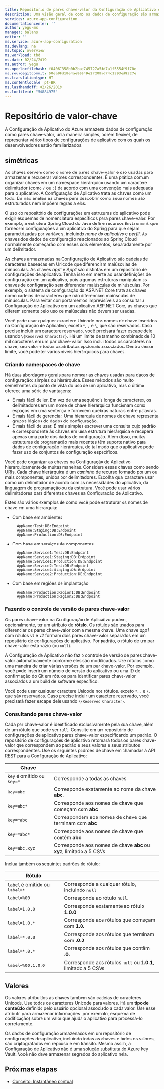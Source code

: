 ```yaml
---
title: Repositório de pares chave-valor da Configuração de Aplicativo do Azure | Microsoft Docs
description: Uma visão geral de como os dados de configuração são armazenados na Configuração de Aplicativo do Azure
services: azure-app-configuration
documentationcenter: ''
author: yegu-ms
manager: balans
editor: ''
ms.service: azure-app-configuration
ms.devlang: na
ms.topic: overview
ms.workload: tbd
ms.date: 02/24/2019
ms.author: yegu
ms.openlocfilehash: f04067358b0b2bae745727a5dd7a1f5554f9f70e
ms.sourcegitcommit: 50ea09d19e4ae95049e27209bd74c1393ed8327e
ms.translationtype: HT
ms.contentlocale: pt-BR
ms.lasthandoff: 02/26/2019
ms.locfileid: "56884975"
---
```

# <a name="key-value-store"></a>Repositório de valor-chave

A Configuração de Aplicativo do Azure armazena dados de configuração como pares chave-valor, uma maneira simples, porém flexível, de representar vários tipos de configurações de aplicativo com os quais os desenvolvedores estão familiarizados.

## <a name="keys"></a>simétricas

As chaves servem como o nome de pares chave-valor e são usadas para armazenar e recuperar valores correspondentes. É uma prática comum organizar chaves em um namespace hierárquico usando um caractere delimitador (como `/` ou `:`) de acordo com uma convenção mais adequada para o aplicativo. A Configuração de Aplicativo trata as chaves como um todo. Ela não analisa as chaves para descobrir como seus nomes são estruturados nem impõem regras a elas.

O uso do repositório de configurações em estruturas do aplicativo pode exigir esquemas de nomenclatura específicos para pares chave-valor. Por exemplo, a estrutura Spring Cloud do Java define recursos `Environment` que fornecem configurações a um aplicativo do Spring para que sejam parametrizadas por variáveis, incluindo *nome do aplicativo* e *perfil*. As chaves dos dados de configuração relacionados ao Spring Cloud normalmente começarão com esses dois elementos, separadamente por um delimitador.

As chaves armazenadas na Configuração de Aplicativo são cadeias de caracteres baseadas em Unicode que diferenciam maiúsculas de minúsculas. As chaves *app1* e *App1* são distintas em um repositório de configurações de aplicativo. Tenha isso em mente ao usar definições de configuração em um aplicativo, pois algumas estruturas manipulam as chaves de configuração sem diferenciar maiúsculas de minúsculas. Por exemplo, o sistema de configuração do ASP.NET Core trata as chaves como cadeias de caracteres que não diferenciam maiúsculas de minúsculas. Para evitar comportamentos imprevisíveis ao consultar a Configuração de Aplicativo em um aplicativo ASP.NET Core, as chaves que diferem somente pelo uso de maiúsculas não devem ser usadas.

Você pode usar qualquer caractere Unicode nos nomes de chave inseridos na Configuração de Aplicativo, exceto `*`, `,` e `\`, que são reservados. Caso precise incluir um caractere reservado, você precisará fazer escape dele usando `\{Reserved Character}`. Há um limite de tamanho combinado de 10 mil caracteres em um par chave-valor. Isso inclui todos os caracteres na chave, seu valor e todos os atributos opcionais associados. Dentro desse limite, você pode ter vários níveis hierárquicos para chaves.

### <a name="designing-key-namespaces"></a>Criando namespaces de chave

Há duas abordagens gerais para nomear as chaves usadas para dados de configuração: simples ou hierárquica. Esses métodos são muito semelhantes do ponto de vista do uso de um aplicativo, mas o último oferece uma série de vantagens:

* É mais fácil de ler. Em vez de uma sequência longa de caracteres, os delimitadores em um nome de chave hierárquica funcionam como espaços em uma sentença e fornecem quebras naturais entre palavras.
* É mais fácil de gerenciar. Uma hierarquia de nomes de chave representa grupos lógicos de dados de configuração.
* É mais fácil de usar. É mais simples escrever uma consulta cujo padrão é correspondente às chaves em uma estrutura hierárquica e recupera apenas uma parte dos dados de configuração. Além disso, muitas estruturas de programação mais recentes têm suporte nativo para dados de configuração hierárquica, de tal modo que o aplicativo pode fazer uso de conjuntos de configuração específicos.

Você pode organizar as chaves na Configuração de Aplicativo hierarquicamente de muitas maneiras. Considere essas chaves como sendo [URIs](https://en.wikipedia.org/wiki/Uniform_Resource_Identifier). Cada chave hierárquica é um *caminho* de recurso formado por um ou mais componentes, unidos por delimitadores. Escolha qual caractere usar como um delimitador de acordo com as necessidades do aplicativo, da linguagem de programação ou da estrutura. Você pode usar vários delimitadores para diferentes chaves na Configuração de Aplicativo.

Estes são vários exemplos de como você pode estruturar os nomes de chave em uma hierarquia:

* Com base em ambientes

        AppName:Test:DB:Endpoint
        AppName:Staging:DB:Endpoint
        AppName:Production:DB:Endpoint

* Com base em serviços de componentes

        AppName:Service1:Test:DB:Endpoint
        AppName:Service1:Staging:DB:Endpoint
        AppName:Service1:Production:DB:Endpoint
        AppName:Service2:Test:DB:Endpoint
        AppName:Service2:Staging:DB:Endpoint
        AppName:Service2:Production:DB:Endpoint

* Com base em regiões de implantação

        AppName:Production:Region1:DB:Endpoint
        AppName:Production:Region2:DB:Endpoint

### <a name="versioning-key-values"></a>Fazendo o controle de versão de pares chave-valor

Os pares chave-valor na Configuração de Aplicativo podem, opcionalmente, ter um atributo de **rótulo**. Os rótulos são usados para diferenciar os pares chave-valor com a mesma chave. Uma chave *app1* com rótulos *v1* e *v2* formam dois pares chave-valor separados em um repositório de configurações de aplicativo. Por padrão, o rótulo de um par chave-valor está vazio (ou `null`).

A Configuração de Aplicativo não faz o controle de versão de pares chave-valor automaticamente conforme eles são modificados. Use rótulos como uma maneira de criar várias versões de um par chave-valor. Por exemplo, você pode inserir um número de versão do aplicativo ou uma ID de confirmação do Git em rótulos para identificar pares chave-valor associados a um build de software específico.

Você pode usar qualquer caractere Unicode nos rótulos, exceto `*`, `,` e `\`, que são reservados. Caso precise incluir um caractere reservado, você precisará fazer escape dele usando `\{Reserved Character}`.

### <a name="querying-key-values"></a>Consultando pares chave-valor

Cada par chave-valor é identificado exclusivamente pela sua chave, além de um rótulo que pode ser `null`. Consulte em um repositório de configurações de aplicativo pares chave-valor especificando um padrão. O repositório de configurações de aplicativo retornará todos os pares chave-valor que correspondem ao padrão e seus valores e seus atributos correspondentes. Use os seguintes padrões de chave em chamadas à API REST para a Configuração de Aplicativo:

| Chave | |
|---|---|
| `key` é omitido ou `key=*` | Corresponde a todas as chaves |
| `key=abc` | Corresponde exatamente ao nome da chave **abc**. |
| `key=abc*` | Corresponde aos nomes de chave que começam com **abc** |
| `key=*abc` | Correspondem aos nomes de chave que terminam com **abc** |
| `key=*abc*` | Corresponde aos nomes de chave que contêm **abc** |
| `key=abc,xyz` | Corresponde aos nomes de chave **abc** ou **xyz**, limitado a 5 CSVs |

Inclua também os seguintes padrões de rótulo:

| Rótulo | |
|---|---|
| `label` é omitido ou `label=*` | Corresponde a qualquer rótulo, incluindo `null` |
| `label=%00` | Corresponde ao rótulo `null`. |
| `label=1.0.0` | Corresponde exatamente ao rótulo **1.0.0** |
| `label=1.0.*` | Corresponde aos rótulos que começam com **1.0.** |
| `label=*.0.0` | Corresponde aos rótulos que terminam com **.0.0** |
| `label=*.0.*` | Corresponde aos rótulos que contêm **.0.** |
| `label=%00,1.0.0` | Corresponde aos rótulos `null` ou **1.0.1**, limitado a 5 CSVs |

## <a name="values"></a>Valores

Os valores atribuídos às chaves também são cadeias de caracteres Unicode. Use todos os caracteres Unicode para valores. Há um **tipo de conteúdo** definido pelo usuário opcional associado a cada valor. Use esse atributo para armazenar informações (por exemplo, esquema de codificação) sobre um valor que ajuda o aplicativo para processá-lo corretamente.

Os dados de configuração armazenados em um repositório de configurações de aplicativo, incluindo todas as chaves e todos os valores, são criptografados em repouso e em trânsito. Mesmo assim, a Configuração de Aplicativo não é uma solução substituta do Azure Key Vault. Você não deve armazenar segredos do aplicativo nela.

## <a name="next-steps"></a>Próximas etapas

* [Conceito: Instantâneo pontual](concept-point-time-snapshot.md)  
